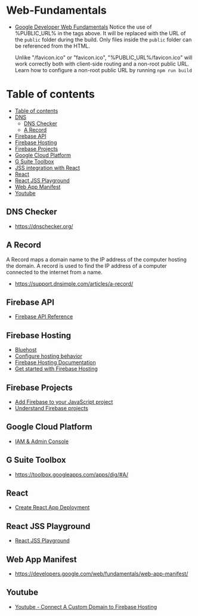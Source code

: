 # Web-Fundamentals
* [Google Developer Web Fundamentals](https://developers.google.com/web/fundamentals/app-install-banners/)
  Notice the use of %PUBLIC_URL% in the tags above.
     It will be replaced with the URL of the `public` folder during the build.
     Only files inside the `public` folder can be referenced from the HTML.
 
     Unlike "/favicon.ico" or "favicon.ico", "%PUBLIC_URL%/favicon.ico" will
     work correctly both with client-side routing and a non-root public URL.
     Learn how to configure a non-root public URL by running `npm run build`

Table of contents
=================

<!--ts-->
   * [Table of contents](#table-of-contents)
   * [DNS](#dns)
     * [DNS Checker](#dns-checker)
     * [A Record](#a-record)
   * [Firebase API](#firebase-api)
   * [Firebase Hosting](#firebase-hosting)
   * [Firebase Projects](#firebase-projects)
   * [Google Cloud Platform](#google-cloud-platform)
   * [G Suite Toolbox](#g-suite-toolbox)
   * [JSS integration with React](https://cssinjs.org/react-jss?v=v10.0.0)
   * [React](#react)
   * [React JSS Playground](#react-jss-playground)
   * [Web App Manifest](#web-app-manifest)
   * [Youtube](#youtube)
<!--te-->


## DNS Checker
* https://dnschecker.org/
## A Record
A Record maps a domain name to the IP address of the computer hosting the domain.  A record is used to find the IP address of a computer connected to the internet from a name.
* https://support.dnsimple.com/articles/a-record/

## Firebase API
* [Firebase API Reference](https://firebase.google.com/docs/reference?authuser=0)

## Firebase Hosting
* [Bluehost](https://my.bluehost.com/cgi/dm/zoneedit)
* [Configure hosting behavior](https://firebase.google.com/docs/hosting/full-config?authuser=0#public)
* [Firebase Hosting Documentation](https://firebase.google.com/docs/hosting)
* [Get started with Firebase Hosting](https://firebase.google.com/docs/hosting/quickstart)

## Firebase Projects
* [Add Firebase to your JavaScript project](https://firebase.google.com/docs/web/setup?authuser=0#config-object)
* [Understand Firebase projects](https://firebase.google.com/docs/projects/learn-more?authuser=0#config-files-objects)

## Google Cloud Platform
* [IAM & Admin Console](https://console.cloud.google.com/iam-admin/troubleshooter;principal=vuk@anablock.com;resource=%2F%2Fcloudresourcemanager.googleapis.com%2Fprojects%2Fwebapp-53a28;permission=firebase.projects.get?authuser=0&organizationId=911984442448&orgonly=true&supportedpurview=organizationId)

## G Suite Toolbox
* https://toolbox.googleapps.com/apps/dig/#A/

## React
* [Create React App Deployment](https://create-react-app.dev/docs/deployment)

## React JSS Playground
* [React JSS Playground](https://codesandbox.io/s/j3l06yyqpw)

## Web App Manifest
* https://developers.google.com/web/fundamentals/web-app-manifest/

## Youtube
* [Youtube - Connect A Custom Domain to Firebase Hosting](https://www.youtube.com/watch?v=Bcn5e57PpUc)
